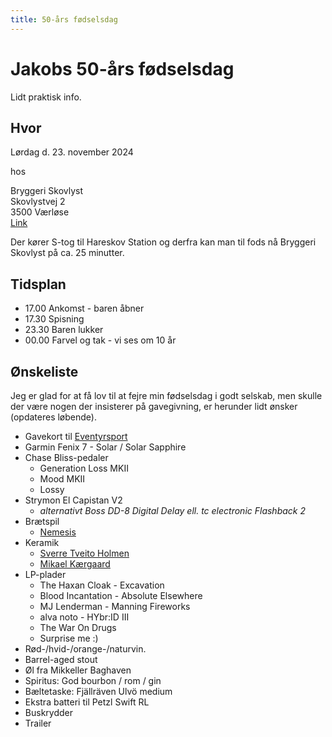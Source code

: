 ```yaml
---
title: 50-års fødselsdag
---
```


# Jakobs 50-års fødselsdag

Lidt praktisk info.

## Hvor

Lørdag d. 23. november 2024

hos

Bryggeri Skovlyst<br>
Skovlystvej 2<br>
3500 Værløse<br>
[Link](https://maps.app.goo.gl/Xmt3YRsEFZdHEaUZA)

Der kører S-tog til Hareskov Station og derfra kan man til fods nå Bryggeri Skovlyst på ca. 25 minutter.

## Tidsplan

- 17.00 Ankomst - baren åbner
- 17.30 Spisning
- 23.30 Baren lukker
- 00.00 Farvel og tak - vi ses om 10 år

## Ønskeliste

Jeg er glad for at få lov til at fejre min fødselsdag i godt selskab, men skulle der være nogen der insisterer på gavegivning, er herunder lidt ønsker (opdateres løbende).

- Gavekort til [Eventyrsport](https://www.eventyrsport.dk/)
- Garmin Fenix 7 - Solar / Solar Sapphire
- Chase Bliss-pedaler
  - Generation Loss MKII
  - Mood MKII
  - Lossy
- Strymon El Capistan V2
  - *alternativt Boss DD-8 Digital Delay ell. tc electronic Flashback 2*
- Brætspil
  - [Nemesis](https://boardgamegeek.com/boardgame/167355/nemesis)
- Keramik
  - [Sverre Tveito Holmen](https://sverretveitoholmen.dk/tingogsager/)
  - [Mikael Kærgaard](https://www.instagram.com/michaelkaergaard/)
- LP-plader
  - The Haxan Cloak - Excavation
  - Blood Incantation - Absolute Elsewhere
  - MJ Lenderman - Manning Fireworks
  - alva noto - HYbr:ID III
  - The War On Drugs
  - Surprise me :)
- Rød-/hvid-/orange-/naturvin.
- Barrel-aged stout
- Øl fra Mikkeller Baghaven
- Spiritus: God bourbon / rom / gin
- Bæltetaske: Fjällräven Ulvö medium
- Ekstra batteri til Petzl Swift RL
- Buskrydder
- Trailer
